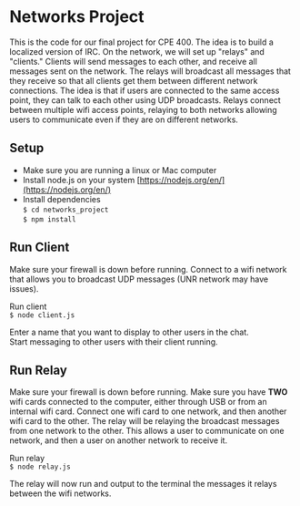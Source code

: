 # Networks Project

This is the code for our final project for CPE 400. The idea is to build a localized version of IRC.
On the network, we will set up "relays" and "clients." Clients will send messages to each other, and
receive all messages sent on the network. The relays will broadcast all messages that they
receive so that all clients get them between different network connections. The idea is that if users are connected 
to the same access point, they can talk to each other using UDP broadcasts. Relays connect between multiple wifi access 
points, relaying to both networks allowing users to communicate even if they are on different networks.


## Setup   
* Make sure you are running a linux or Mac computer  
* Install node.js on your system [https://nodejs.org/en/](https://nodejs.org/en/)  
* Install dependencies  
`$ cd networks_project`  
`$ npm install`  

## Run Client  
Make sure your firewall is down before running. Connect to a wifi network that allows you
to broadcast UDP messages (UNR network may have issues).

Run client  
`$ node client.js`  
  
Enter a name that you want to display to other users in the chat.  
Start messaging to other users with their client running.  
  
## Run Relay  
Make sure your firewall is down before running. Make sure you have **TWO** wifi cards connected to the computer, either 
through USB or from an internal wifi card. Connect one wifi card to one network, and then another wifi card to the other. 
The relay will be relaying the broadcast messages from one network to the other. This allows a user to communicate on one 
network, and then a user on another network to receive it.  
  
Run relay  
`$ node relay.js`  
  
The relay will now run and output to the terminal the messages it relays between the wifi networks.
